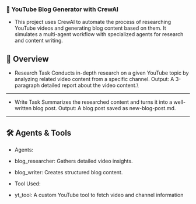 ### 🧠 YouTube Blog Generator with CrewAI
- This project uses CrewAI to automate the process of researching YouTube videos and generating blog content based on them. It simulates a multi-agent workflow with specialized agents for research and content writing.

## 🚀 Overview

- Research Task 
Conducts in-depth research on a given YouTube topic by analyzing related video content from a specific channel.
Output: A 3-paragraph detailed report about the video content.\
---

- Write Task 
Summarizes the researched content and turns it into a well-written blog post.
Output: A blog post saved as new-blog-post.md.
---

## 🛠️ Agents & Tools
- Agents:

- blog_researcher: Gathers detailed video insights.

- blog_writer: Creates structured blog content.

- Tool Used:

 - yt_tool: A custom YouTube tool to fetch video and channel information
